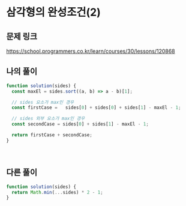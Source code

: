 # 삼각형의 완성조건(2)

## 문제 링크

https://school.programmers.co.kr/learn/courses/30/lessons/120868
<br>

## 나의 풀이

```js
function solution(sides) {
  const maxEl = sides.sort((a, b) => a - b)[1];

  // sides 요소가 max인 경우
  const firstCase =   sides[0] + sides[0] + sides[1] - maxEl - 1;

  // sides 외부 요소가 max인 경우
  const secondCase = sides[0] + sides[1] - maxEl - 1;

  return firstCase + secondCase;
}
```

<br>

## 다른 풀이
```js
function solution(sides) {
  return Math.min(...sides) * 2 - 1;
}
```
